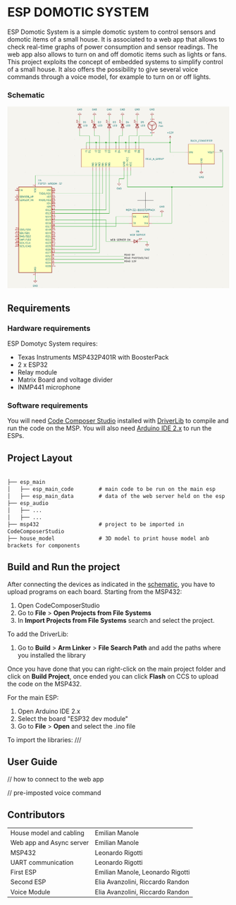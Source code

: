 # ESP DOMOTIC SYSTEM
ESP Domotic System is a simple domotic system to control sensors and domotic items of a small house. It is associated to a web app that allows to check real-time graphs of power consumption and sensor readings. The web app also allows to turn on and off domotic items such as lights or fans. This project exploits the concept of embedded systems to simplify control of a small house. It also offers the possibility to give several voice commands through a voice model, for example to turn on or off lights.
### Schematic

 <p>
<img src="schematics.png" width="750px">
</p>

 ## Requirements 

 ### Hardware requirements
 ESP Domotyc System requires:
 * Texas Instruments MSP432P401R with BoosterPack
 * 2 x ESP32
 * Relay module
 * Matrix Board and voltage divider
 * INMP441 microphone

### Software requirements
You will need [Code Composer Studio](https://www.ti.com/tool/CCSTUDIO) installed with [DriverLib](https://www.ti.com/tool/MSPDRIVERLIB) to compile and run the code on the MSP. You will also need [Arduino IDE 2.x](https://www.arduino.cc/en/software) to run the ESPs. 

## Project Layout

```

├── esp_main                
│   ├── esp_main_code        # main code to be run on the main esp
│   ├── esp_main_data        # data of the web server held on the esp
├── esp_audio
│   ├── ...
│   ├── ...
├── msp432                   # project to be imported in CodeComposerStudio
├── house_model              # 3D model to print house model anb brackets for components
```

## Build and Run the project

After connecting the devices as indicated in the [schematic](#schematic), you have to upload programs on each board.
Starting from the MSP432:
1. Open CodeComposerStudio
2. Go to **File** > **Open Projects from File Systems**
3. In **Import Projects from File Systems** search and select the project.

To add the DriverLib:
1. Go to **Build** > **Arm Linker** > **File Search Path** and add the paths where you installed the library

Once you have done that you can right-click on the main project folder and click on **Build Project**, once ended you can click **Flash** on CCS to upload the code on the MSP432.


For the main ESP: 
1. Open Arduino IDE 2.x
2. Select the board "ESP32 dev module"
3. Go to **File** > **Open** and select the .ino file

To import the libraries: 
///

## User Guide 
 // how to connect to the web app

 // pre-imposted voice command

## Contributors

<table>
    <tr>
        <td>House model and cabling</td>
        <td>Emilian Manole</td>
    </tr>
    <tr>
        <td>Web app and Async server</td>
        <td>Emilian Manole</td>
    </tr>
    <tr>
        <td>MSP432</td>
        <td>Leonardo Rigotti</td>
    </tr>
    <tr>
        <td>UART communication</td>
        <td>Leonardo Rigotti</td>
    </tr>
    <tr>
        <td>First ESP</td>
        <td>Emilian Manole, Leonardo Rigotti</td>
    </tr>
    <tr>
        <td>Second ESP</td>
        <td>Elia Avanzolini, Riccardo Randon</td>
    </tr>
    <tr>
        <td>Voice Module</td>
        <td>Elia Avanzolini, Riccardo Randon</td>
    </tr>
</table>

